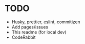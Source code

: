 # TODO

- Husky, prettier, eslint, commitizen
- Add pages/issues
- This readme (for local dev)
- CodeRabbit
